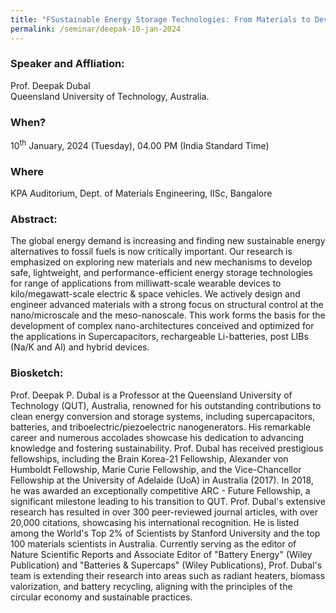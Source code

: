 ```yaml
---
title: "FSustainable Energy Storage Technologies: From Materials to Devices (10/01/24)"
permalink: /seminar/deepak-10-jan-2024
---
```

### Speaker and Affliation:
Prof. Deepak Dubal<br>
Queensland University of Technology, Australia. 

### When?
10<sup>th</sup> January, 2024 (Tuesday), 04.00 PM (India Standard Time)

### Where
KPA Auditorium, Dept. of Materials Engineering, IISc, Bangalore

### Abstract:
The global energy demand is increasing and finding new sustainable energy
alternatives to fossil fuels is now critically important. Our research is emphasized on
exploring new materials and new mechanisms to develop safe, lightweight, and
performance-efficient energy storage technologies for range of applications from
milliwatt-scale wearable devices to kilo/megawatt-scale electric & space vehicles. We
actively design and engineer advanced materials with a strong focus on structural
control at the nano/microscale and the meso-nanoscale. This work forms the basis for
the development of complex nano-architectures conceived and optimized for the
applications in Supercapacitors, rechargeable Li-batteries, post LIBs (Na/K and Al)
and hybrid devices.

### Biosketch:
Prof. Deepak P. Dubal is a Professor at the Queensland University of Technology (QUT), Australia, renowned for his outstanding contributions to clean energy conversion and storage systems, including supercapacitors, batteries, and triboelectric/piezoelectric nanogenerators. His remarkable career and numerous accolades showcase his dedication to advancing knowledge and fostering sustainability. Prof. Dubal has received prestigious fellowships, including the Brain Korea-21 Fellowship, Alexander von Humboldt Fellowship, Marie Curie Fellowship, and the Vice-Chancellor Fellowship at the University of Adelaide (UoA) in Australia (2017). In 2018, he was awarded an exceptionally competitive ARC - Future Fellowship, a significant milestone leading to his transition to QUT. Prof. Dubal's extensive research has resulted in over 300 peer-reviewed journal articles, with over 20,000 citations, showcasing his international recognition. He is listed among the World's Top 2% of Scientists by Stanford University and the top 100 materials scientists in Australia. Currently serving as the editor of Nature Scientific Reports and Associate Editor of "Battery Energy" (Wiley Publication) and "Batteries & Supercaps" (Wiley Publications), Prof. Dubal's team is extending their research into areas such as radiant heaters, biomass valorization, and battery recycling, aligning with the principles of the circular economy and sustainable practices. 